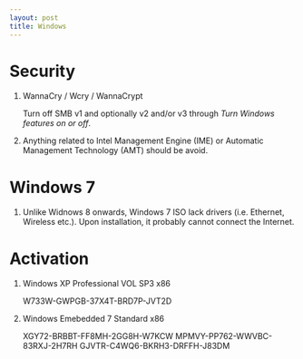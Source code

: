 ```yaml
---
layout: post
title: Windows
---
```


# Security

1. WannaCry / Wcry / WannaCrypt

   Turn off SMB v1 and optionally v2 and/or v3 through *Turn Windows features on or off*.
2. Anything related to Intel Management Engine (IME)  or Automatic Management Technology (AMT) should be avoid.

# Windows 7

1. Unlike Widnows 8 onwards, Windows 7 ISO lack drivers (i.e. Ethernet, Wireless etc.). Upon installation, it probably cannot connect the Internet.

# Activation

1. Windows XP Professional VOL SP3 x86

   W733W-GWPGB-37X4T-BRD7P-JVT2D
2. Windows Emebedded 7 Standard x86

   XGY72-BRBBT-FF8MH-2GG8H-W7KCW MPMVY-PP762-WWVBC-83RXJ-2H7RH GJVTR-C4WQ6-BKRH3-DRFFH-J83DM
